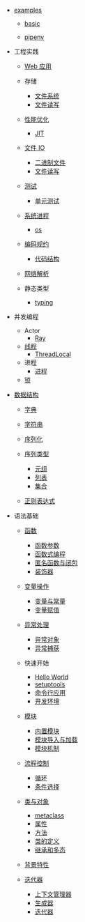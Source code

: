   - [examples](/examples/README.md)
    - [basic](/examples/basic/README.md)
      
    - [pipenv](/examples/pipenv/README.md)
      
  - 工程实践
    - [Web 应用](/工程实践/Web%20应用/README.md)
      
    - 存储
      - [文件系统](/工程实践/存储/文件系统.md)
      - [文件读写](/工程实践/存储/文件读写.md)
    - [性能优化](/工程实践/性能优化/README.md)
      - [JIT](/工程实践/性能优化/JIT.md)
    - [文件 IO](/工程实践/文件%20IO/README.md)
      - [二进制文件](/工程实践/文件%20IO/二进制文件.md)
      - [文件读写](/工程实践/文件%20IO/文件读写.md)
    - [测试](/工程实践/测试/README.md)
      - [单元测试](/工程实践/测试/单元测试.md)
    - [系统进程](/工程实践/系统进程/README.md)
      - [os](/工程实践/系统进程/os.md)
    - [编码规约](/工程实践/编码规约/README.md)
      - [代码结构](/工程实践/编码规约/代码结构.md)
    - [网络解析](/工程实践/网络解析/README.md)
      
    - 静态类型
      - [typing](/工程实践/静态类型/typing.md)
  - 并发编程
    - Actor
      - [Ray](/并发编程/Actor/Ray.md)
    - [线程](/并发编程/线程/README.md)
      - [ThreadLocal](/并发编程/线程/ThreadLocal.md)
    - 进程
      - [进程](/并发编程/进程/进程.md)
    - [锁](/并发编程/锁/README.md)
      
  - [数据结构](/数据结构/README.md)
    - [字典](/数据结构/字典.md)
    - [字符串](/数据结构/字符串.md)
    - [序列化](/数据结构/序列化/README.md)
      
    - [序列类型](/数据结构/序列类型/README.md)
      - [元组](/数据结构/序列类型/元组.md)
      - [列表](/数据结构/序列类型/列表.md)
      - [集合](/数据结构/序列类型/集合.md)
    - [正则表达式](/数据结构/正则表达式.md)
  - 语法基础
    - [函数](/语法基础/函数/README.md)
      - [函数参数](/语法基础/函数/函数参数.md)
      - [函数式编程](/语法基础/函数/函数式编程.md)
      - [匿名函数与闭包](/语法基础/函数/匿名函数与闭包.md)
      - [装饰器](/语法基础/函数/装饰器.md)
    - [变量操作](/语法基础/变量操作/README.md)
      - [变量与常量](/语法基础/变量操作/变量与常量.md)
      - [变量赋值](/语法基础/变量操作/变量赋值.md)
    - [异常处理](/语法基础/异常处理/README.md)
      - [异常对象](/语法基础/异常处理/异常对象.md)
      - [异常捕获](/语法基础/异常处理/异常捕获.md)
    - 快速开始
      - [Hello World](/语法基础/快速开始/Hello%20World.md)
      - [setuptools](/语法基础/快速开始/setuptools.md)
      - [命令行应用](/语法基础/快速开始/命令行应用.md)
      - [开发环境](/语法基础/快速开始/开发环境.md)
    - [模块](/语法基础/模块/README.md)
      - [内置模块](/语法基础/模块/内置模块.md)
      - [模块导入与加载](/语法基础/模块/模块导入与加载.md)
      - [模块机制](/语法基础/模块/模块机制.md)
    - [流程控制](/语法基础/流程控制/README.md)
      - [循环](/语法基础/流程控制/循环.md)
      - [条件选择](/语法基础/流程控制/条件选择.md)
    - [类与对象](/语法基础/类与对象/README.md)
      - [metaclass](/语法基础/类与对象/metaclass.md)
      - [属性](/语法基础/类与对象/属性.md)
      - [方法](/语法基础/类与对象/方法.md)
      - [类的定义](/语法基础/类与对象/类的定义.md)
      - [继承和多态](/语法基础/类与对象/继承和多态.md)
    - [背景特性](/语法基础/背景特性/README.md)
      
    - [迭代器](/语法基础/迭代器/README.md)
      - [上下文管理器](/语法基础/迭代器/上下文管理器.md)
      - [生成器](/语法基础/迭代器/生成器.md)
      - [迭代器](/语法基础/迭代器/迭代器.md)